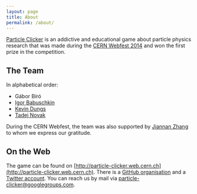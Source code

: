 ```yaml
---
layout: page
title: About
permalink: /about/
---
```


[Particle Clicker](http://particle-clicker.web.cern.ch) is an addictive and educational game about particle physics research that was made during the [CERN Webfest 2014](https://webfest.web.cern.ch) and won the first prize in the competition.

## The Team
In alphabetical order:

 * Gábor Bíró [<i class="fa fa-github"></i>](https://github.com/gbiro)
 * [Igor Babuschkin](http://babushk.in/) [<i class="fa fa-github"></i>](https://github.com/ibab) [<i class="fa fa-twitter"></i>](https://twitter.com/ibabusch)
 * [Kevin Dungs](https://dun.gs) [<i class="fa fa-github"></i>](https://github.com/kdungs) [<i class="fa fa-twitter"></i>](https://twitter.com/kdungs)
 * [Tadej Novak](http://tano.si) [<i class="fa fa-github"></i>](https://github.com/ntadej) [<i class="fa fa-twitter"></i>](https://twitter.com/ntadej)

During the CERN Webfest, the team was also supported by [Jiannan Zhang](http://www.jiannanweb.com/) to whom we express our gratitude.

## On the Web

The game can be found on [http://particle-clicker.web.cern.ch](http://particle-clicker.web.cern.ch).
There is a [<i class="fa fa-github"></i> GitHub organisation](https://github.com/particle-clicker) and a [<i class="fa fa-twitter"></i> Twitter account](https://twitter.com/particleclicker). You can reach us by mail via [particle-clicker@googlegroups.com](mailto:particle-clicker@googlegroups.com).
